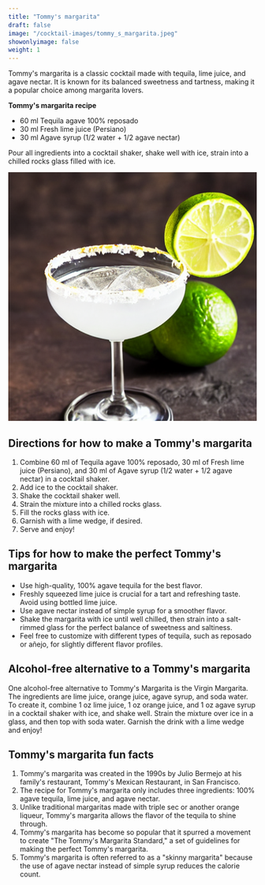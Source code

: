 ```yaml
---
title: "Tommy's margarita"
draft: false
image: "/cocktail-images/tommy_s_margarita.jpeg"
showonlyimage: false
weight: 1
---
```


Tommy's margarita is a classic cocktail made with tequila, lime juice, and agave nectar. It is known for its balanced sweetness and tartness, making it a popular choice among margarita lovers.

<!--more-->

**Tommy's margarita recipe**

- 60 ml Tequila agave 100% reposado
- 30 ml Fresh lime juice (Persiano)
- 30 ml Agave syrup (1/2 water + 1/2 agave nectar)


Pour all ingredients into a cocktail shaker, shake well with ice, strain into a chilled rocks glass filled with ice.

![](/cocktail-images/tommy_s_margarita.jpeg)


## Directions for how to make a Tommy's margarita

1. Combine 60 ml of Tequila agave 100% reposado, 30 ml of Fresh lime juice (Persiano), and 30 ml of Agave syrup (1/2 water + 1/2 agave nectar) in a cocktail shaker.
2. Add ice to the cocktail shaker.
3. Shake the cocktail shaker well.
4. Strain the mixture into a chilled rocks glass.
5. Fill the rocks glass with ice.
6. Garnish with a lime wedge, if desired.
7. Serve and enjoy!

## Tips for how to make the perfect Tommy's margarita

- Use high-quality, 100% agave tequila for the best flavor.
- Freshly squeezed lime juice is crucial for a tart and refreshing taste. Avoid using bottled lime juice.
- Use agave nectar instead of simple syrup for a smoother flavor.
- Shake the margarita with ice until well chilled, then strain into a salt-rimmed glass for the perfect balance of sweetness and saltiness.
- Feel free to customize with different types of tequila, such as reposado or añejo, for slightly different flavor profiles.

## Alcohol-free alternative to a Tommy's margarita

One alcohol-free alternative to Tommy's Margarita is the Virgin Margarita. The ingredients are lime juice, orange juice, agave syrup, and soda water. To create it, combine 1 oz lime juice, 1 oz orange juice, and 1 oz agave syrup in a cocktail shaker with ice, and shake well. Strain the mixture over ice in a glass, and then top with soda water. Garnish the drink with a lime wedge and enjoy!

## Tommy's margarita fun facts

1. Tommy's margarita was created in the 1990s by Julio Bermejo at his family's restaurant, Tommy's Mexican Restaurant, in San Francisco.
2. The recipe for Tommy's margarita only includes three ingredients: 100% agave tequila, lime juice, and agave nectar.
3. Unlike traditional margaritas made with triple sec or another orange liqueur, Tommy's margarita allows the flavor of the tequila to shine through.
4. Tommy's margarita has become so popular that it spurred a movement to create "The Tommy's Margarita Standard," a set of guidelines for making the perfect Tommy's margarita.
5. Tommy's margarita is often referred to as a "skinny margarita" because the use of agave nectar instead of simple syrup reduces the calorie count.
